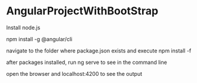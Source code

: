 # AngularProjectWithBootStrap
 
 
Install node.js



npm install -g @angular/cli

navigate to the folder where package.json exists and execute npm install -f

after packages installed, run ng serve to see in the command line 

open the browser and localhost:4200 to see the output
